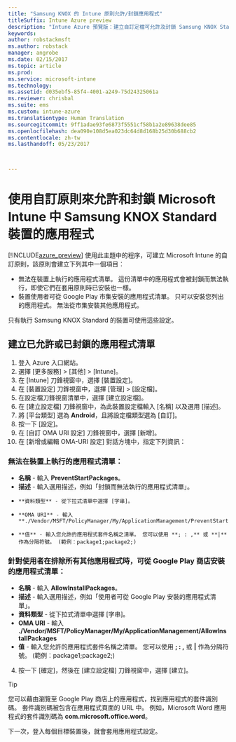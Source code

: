 ```yaml
---
title: "Samsung KNOX 的 Intune 原則允許/封鎖應用程式"
titleSuffix: Intune Azure preview
description: "Intune Azure 預覽版：建立自訂定檔可允許及封鎖 Samsung KNOX Standard 裝置的應用程式。"
keywords: 
author: robstackmsft
ms.author: robstack
manager: angrobe
ms.date: 02/15/2017
ms.topic: article
ms.prod: 
ms.service: microsoft-intune
ms.technology: 
ms.assetid: d035ebf5-85f4-4001-a249-75d24325061a
ms.reviewer: chrisbal
ms.suite: ems
ms.custom: intune-azure
ms.translationtype: Human Translation
ms.sourcegitcommit: 9ff1adae93fe6873f5551cf58b1a2e89638dee85
ms.openlocfilehash: dea090e108d5ea023dc64d8d168b25d30b688cb2
ms.contentlocale: zh-tw
ms.lasthandoff: 05/23/2017



---
```

# <a name="use-custom-policies-to-allow-and-block-apps-for-samsung-knox-standard-devices-in-microsoft-intune"></a>使用自訂原則來允許和封鎖 Microsoft Intune 中 Samsung KNOX Standard 裝置的應用程式
[!INCLUDE[azure_preview](./includes/azure_preview.md)] 使用此主題中的程序，可建立 Microsoft Intune 的自訂原則，該原則會建立下列其中一個項目︰

- 無法在裝置上執行的應用程式清單。 這份清單中的應用程式會被封鎖而無法執行，即使它們在套用原則時已安裝也一樣。
- 裝置使用者可從 Google Play 市集安裝的應用程式清單。 只可以安裝您列出的應用程式。 無法從市集安裝其他應用程式。

只有執行 Samsung KNOX Standard 的裝置可使用這些設定。

## <a name="create-an-allowed-or-blocked-app-list"></a>建立已允許或已封鎖的應用程式清單

1. 登入 Azure 入口網站。
2. 選擇 [更多服務]  >  [其他]  >  [Intune]。
3. 在 [Intune] 刀鋒視窗中，選擇 [裝置設定]。
2. 在 [裝置設定] 刀鋒視窗中，選擇 [管理]  >  [設定檔]。
2. 在設定檔刀鋒視窗清單中，選擇 [建立設定檔]。
3. 在 [建立設定檔] 刀鋒視窗中，為此裝置設定檔輸入 [名稱] 以及選用 [描述]。
2. 將 [平台類型] 選為 **Android**，且將設定檔類型選為 [自訂]。
3. 按一下 [設定]。
3. 在 [自訂 OMA URI 設定] 刀鋒視窗中，選擇 [新增]。
4. 在 [新增或編輯 OMA-URI 設定] 對話方塊中，指定下列資訊：

### <a name="for-a-list-of-apps-that-are-blocked-from-running-on-the-device"></a>無法在裝置上執行的應用程式清單：

- **名稱** - 輸入 **PreventStartPackages**。
- **描述** - 輸入選用描述，例如「封鎖而無法執行的應用程式清單」。
-     **資料類型** - 從下拉式清單中選擇 [字串]。
-     **OMA URI** - 輸入 **./Vendor/MSFT/PolicyManager/My/ApplicationManagement/PreventStartPackages**
-     **值** - 輸入您允許的應用程式套件名稱之清單。 您可以使用 **; : ,** 或 **|** 作為分隔符號。 (範例︰package1;package2;)

### <a name="for-a-list-of-apps-that-users-are-allowed-to-install-from-the-google-play-store-while-excluding-all-other-apps"></a>針對使用者在排除所有其他應用程式時，可從 Google Play 商店安裝的應用程式清單：
- **名稱** - 輸入 **AllowInstallPackages**。
- **描述** - 輸入選用描述，例如「使用者可從 Google Play 安裝的應用程式清單」。
- **資料類型** - 從下拉式清單中選擇 [字串]。
- **OMA URI** - 輸入 **./Vendor/MSFT/PolicyManager/My/ApplicationManagement/AllowInstallPackages**
- **值** - 輸入您允許的應用程式套件名稱之清單。 您可以使用 **; : ,** 或 **|** 作為分隔符號。 (範例︰package1;package2;)

4. 按一下 [確定]，然後在 [建立設定檔] 刀鋒視窗中，選擇 [建立]。

>[!TIP]
> 您可以藉由瀏覽至 Google Play 商店上的應用程式，找到應用程式的套件識別碼。 套件識別碼被包含在應用程式頁面的 URL 中。 例如，Microsoft Word 應用程式的套件識別碼為 **com.microsoft.office.word**。

下一次，登入每個目標裝置後，就會套用應用程式設定。


<!---## Assign the custom profile--->

